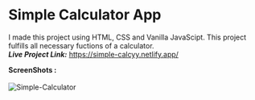 # Simple Calculator App

I made this project using HTML, CSS and Vanilla JavaScipt. This project fulfills all necessary fuctions of a calculator.
<br/>
****_Live Project Link:_**** https://simple-calcyy.netlify.app/

**ScreenShots :** <br/><br/>
![Simple-Calculator](https://user-images.githubusercontent.com/76047915/182135816-5b0307b6-3b7d-4e36-873f-ac4f52c0d930.png)
